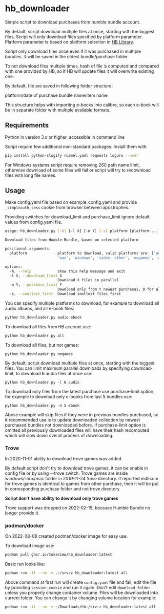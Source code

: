 # hb_downloader

Simple script to download purchases from humble bundle account.

By default, script download multiple files at once, starting with the
biggest files. Script will only download files specified by platform
parameter. Platform parameter is based on platform selection in [HB
Library](https://www.humblebundle.com/home/library).

Script only download files once even if it was purchased in multiple
bundles. It will be saved in the oldest bundle/purchase folder.

To not download files multiple times, hash of file is computed and
compared with one provided by HB, so if HB will update files it will
overwrite existing one.

By default, file are saved in following folder structure:

platform/date of purchase bundle name/item name

This structure helps with importing e-books into calibre, so each e-book
will be in separate folder with multiple available formats.

## Requirements

Python in version 3.x or higher, accessible in command line

Script require few additional non-standard packages. Install them with

``` bash
pip install python-slugify ruamel.yaml requests loguru --user
```

For Windows systems script require removing 260 path name limit,
otherwise download of some files will fail or script will try to
redownload files with long file names.

## Usage

Make config.yaml file based on example_config.yaml and provide
`_simpleauth_sess` cookie from browser between apostrophes.

Providing switches for download_limit and purchase_limit ignore default
values from config.yaml file.

``` bash
usage: hb_downloader.py [-h] [-l X] [-n Y] [-s] platform [platform ...]

Download files from Humble Bundle, based on selected platform

positional arguments:
  platform              platform to download, valid platforms are: ['android', 'audio', 'ebook', 'linux',
                        'mac', 'windows', 'video, other', 'nogames', 'all']

options:
  -h, --help            show this help message and exit
  -l X, --download_limit X
                        Download X files in parallel
  -n Y, --purchase_limit Y
                        Download only from Y newest purchases, 0 for all --default
  -s, --smallest_first  Download smallest files first
```

You can specify multiple platforms to download, for example to download
all audio albums, and all e-book files:

``` bash
python hb_downloader.py audio ebook
```

To download all files from HB account use:

``` bash
python hb_downloader.py all
```

To download all files, but not games:

    python hb_downloader.py nogames

By default, script download multiple files at once, starting with the
biggest files. You can limit maximum parallel downloads by specifying
download-limit, to download 6 audio files at once use:

    python hb_downloader.py -l 6 audio

To download only files from the latest purchase use purchase-limit
option, for example to download only e-books from last 5 bundles use:

    python hb_downloader.py -n 5 ebook

Above example will skip files if they were in previous bundles
purchased, so it recommended use is to update downloaded collection by
newest purchased bundles not downloaded before. If purchase-limit option
is omitted all previously downloaded files will have their hash
recomputed which will slow down overall process of downloading.

### Trove

In 2020-11-01 ability to download trove games was added.

By default script don't try to download trove games, it can be enable in
config file or by using --trove switch. Trove games are inside
windows/linux/mac folder in *2010-11-24 trove* directory. If reported
md5sum for trove games is identical to games from other purchase, then
it will be put in corresponding purchase folder and not trove directory.

**Script don't have ability to download only trove games**

Trove support was dropped on 2022-02-15, because Humble Bundle no longer
provide it.

### podman/docker

On 2022-08-08 created podman/docker image for easy use.

To download image use:

``` bash
podman pull ghcr.io/tokariew/hb_downloader:latest
```

Basic run looks like:

``` bash
podman run -it --rm -v .:/srv:z hb_downloader:latest all
```

Above command at first run will create `config.yaml` file and fail, edit
the file by providing `session_cookie` and run it again. Don't edit
`download_folder` unless you properly change container volume. Files
will be downloaded into current folder. You can change it by changing
volume location for example:

``` bash
podman run -it --rm -v ~/Downloads/hb:/srv:z hb_downloader:latest all
```
